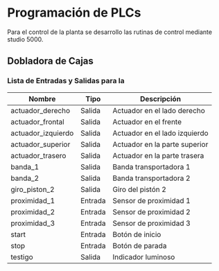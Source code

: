 # Programación de PLCs

Para el control de la planta se desarrollo las rutinas de control mediante studio 5000.

## Dobladora de Cajas


### Lista de Entradas y Salidas para la 

|      Nombre            |      Tipo      |      Descripción                     |
|------------------------|----------------|--------------------------------------|
|      actuador_derecho  |      Salida    |      Actuador en el lado derecho     |
|      actuador_frontal  |      Salida    |      Actuador en el frente           |
|      actuador_izquierdo|      Salida    |      Actuador en el lado izquierdo   |
|      actuador_superior |      Salida    |      Actuador en la parte superior   |
|      actuador_trasero  |      Salida    |      Actuador en la parte trasera    |
|      banda_1           |      Salida    |      Banda transportadora 1          |
|      banda_2           |      Salida    |      Banda transportadora 2          |
|      giro_piston_2     |      Salida    |      Giro del pistón 2               |
|      proximidad_1      |      Entrada   |      Sensor de proximidad 1          |
|      proximidad_2      |      Entrada   |      Sensor de proximidad 2          |
|      proximidad_3      |      Entrada   |      Sensor de proximidad 3          |
|      start             |      Entrada   |      Botón de inicio                 |
|      stop              |      Entrada   |      Botón de parada                 |
|      testigo           |      Salida    |      Indicador luminoso              |

```ladder	

```

